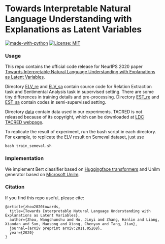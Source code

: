 # Towards Interpretable Natural Language Understanding with Explanations as Latent Variables

[![made-with-python](https://img.shields.io/badge/Made%20with-Python-red.svg)](#python)
[![License: MIT](https://img.shields.io/badge/License-MIT-yellow.svg)](https://opensource.org/licenses/MIT)
### Usage

This repo contains the official code release for NeurIPS 2020 paper [Towards Interpretable Natural Language Understanding with Explanations as Latent Variables](https://arxiv.org/pdf/2011.05268.pdf).

Directory [ELV_re](https://github.com/JamesHujy/ELV/tree/main/ELV_re) and [ELV_sa](https://github.com/JamesHujy/ELV/tree/main/ELV_sa) contain source code for Relation Extraction task and Sentimental Analysis task in supervised setting. There are some tiny differences in training details and pre-processing. Directory [EST_re](https://github.com/JamesHujy/ELV/tree/main/EST_re) and [EST_sa](https://github.com/JamesHujy/ELV/tree/main/EST_sa) contain codes in semi-supervised setting. 

Directory [data](https://github.com/JamesHujy/ELV/tree/main/data) contain data used in our experiments. TACRED is not released because of its copyright, which can be downloaded at [LDC TACRED webpage](https://catalog.ldc.upenn.edu/LDC2018T24). 

To replicate the result of experiment, run the bash script in each directory. For example, to replicate the ELV result on Semeval dataset, just use

```
bash train_semeval.sh
```

### Implementation

We implement Bert classifier based on [Huggingface transformers](https://github.com/huggingface/transformers) and Unilm generator based on [Microsoft Unilm](https://github.com/microsoft/unilm). 

### Citation 
If you find this repo useful, please cite: 
```
@article{zhou2020towards,
  title={Towards Interpretable Natural Language Understanding with Explanations as Latent Variables},
  author={Zhou, Wangchunshu and Hu, Jinyi and Zhang, Hanlin and Liang, Xiaodan and Sun, Maosong and Xiong, Chenyan and Tang, Jian},
  journal={arXiv preprint arXiv:2011.05268},
  year={2020}
}
```
